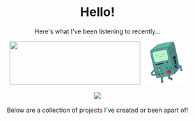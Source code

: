 <div align="center">
  <h1>Hello!</h1>
  <p>Here's what I've been listening to recently...</p>
  <a href="https://spotify.jackson.gd/link"><img height="100" width="300" src="https://spotify.jackson.gd/svg" role="img"/></a>
  <picture>
    <img src="bmo-200.gif" height="100" width="100" />
  </picture>
  <br>
  <p>
    <picture>
      <source media="(prefers-color-scheme: dark)" srcset="https://spotify.jackson.gd/daylist/dark">
      <source media="(prefers-color-scheme: light)" srcset="https://spotify.jackson.gd/daylist/light">
      <img src="https://spotify.jackson.gd/daylist/light">
    </picture>
  </p>
  <p>Below are a collection of projects I've created or been apart of!</p>
</div>
